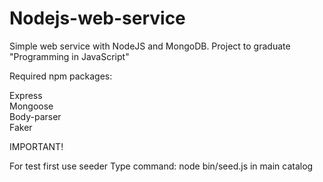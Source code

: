 # Nodejs-web-service

Simple web service with NodeJS and MongoDB.
Project to graduate "Programming in JavaScript"

Required npm packages:

Express<br>
Mongoose<br>
Body-parser<br>
Faker

IMPORTANT!

For test first use seeder 
Type command: node bin/seed.js in main catalog